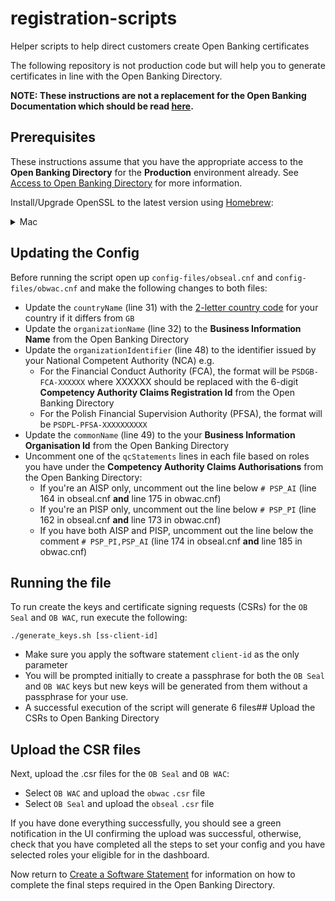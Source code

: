 # registration-scripts
Helper scripts to help direct customers create Open Banking certificates

The following repository is not production code but will help you to generate certificates in line with the Open Banking Directory. 

__NOTE: These instructions are not a replacement for the Open Banking Documentation which should be read [here](https://openbanking.atlassian.net/wiki/spaces/DZ/pages/1150124033/Directory+2.0+Technical+Overview+v1.5?preview=/1150124033/1731199716/OpenSSL%20eIDAS%20PSD2%20Certificate%20Signing%20Request%20Profiles%20Issue%202_3.pdf).__

## Prerequisites 

These instructions assume that you have the appropriate access to the **Open Banking Directory** for the **Production** environment already.
See [Access to Open Banking Directory](https://docs.yapily.com/guides/applications/institutions/registration/direct/uk-prereqs/#access-to-open-banking-directory) for more information.

Install/Upgrade OpenSSL to the latest version using [Homebrew](https://brew.sh/):

<details>
<summary>Mac</summary>
    <code>
    brew install libressl
    </code>
    <br>OR<br>
    <code>
    brew upgrade libressl
    </code>
</details>

## Updating the Config

Before running the script open up `config-files/obseal.cnf` and `config-files/obwac.cnf` and make the following changes to both files:

- Update the `countryName` (line 31) with the [2-letter country code](https://www.nationsonline.org/oneworld/country_code_list.htm) for your country if it differs from `GB`
- Update the `organizationName` (line 32) to the **Business Information Name** from the Open Banking Directory
- Update the `organizationIdentifier` (line 48) to the identifier issued by your National Competent Authority (NCA) e.g.
    - For the Financial Conduct Authority (FCA), the format will be `PSDGB-FCA-XXXXXX` where XXXXXX should be replaced with the 6-digit **Competency Authority Claims Registration Id** from the Open Banking Directory
    - For the Polish Financial Supervision Authority (PFSA), the format will be `PSDPL-PFSA-XXXXXXXXXX`
- Update the `commonName` (line 49) to the your **Business Information Organisation Id** from the Open Banking Directory
- Uncomment one of the `qcStatements` lines in each file based on roles you have under the **Competency Authority Claims Authorisations** from the Open Banking Directory: 
    - If you're an AISP only, uncomment out the line below `# PSP_AI` (line 164 in obseal.cnf **and** line 175 in obwac.cnf)
    - If you're an PISP only, uncomment out the line below `# PSP_PI` (line 162 in obseal.cnf **and**  line 173 in obwac.cnf)
    - If you have both AISP and PISP, uncomment out the line below the comment `# PSP_PI,PSP_AI` (line 174 in obseal.cnf **and**  line 185 in obwac.cnf)

## Running the file

To run create the keys and certificate signing requests (CSRs) for the `OB Seal` and `OB WAC`, run execute the following:

```
./generate_keys.sh [ss-client-id]
```

- Make sure you apply the software statement `client-id` as the only parameter
- You will be prompted initially to create a passphrase for both the `OB Seal` and `OB WAC` keys but new keys will be generated from them without a 
passphrase for your use.
- A successful execution of the script will generate 6 files## Upload the CSRs to Open Banking Directory

## Upload the CSR files

Next, upload the .csr files for the `OB Seal` and `OB WAC`:
- Select `OB WAC` and upload the `obwac` `.csr` file
- Select `OB Seal` and upload the `obseal` `.csr` file

If you have done everything successfully, you should see a green notification in the UI confirming the upload was successful, otherwise, check that
you have completed all the steps to set your config and you have selected roles your eligible for in the dashboard.

Now return to [Create a Software Statement](https://docs.yapily.com/guides/applications/institutions/registration/direct/uk-prereqs#create-a-software-statement) for information on how to complete the final steps required in the Open Banking Directory.

